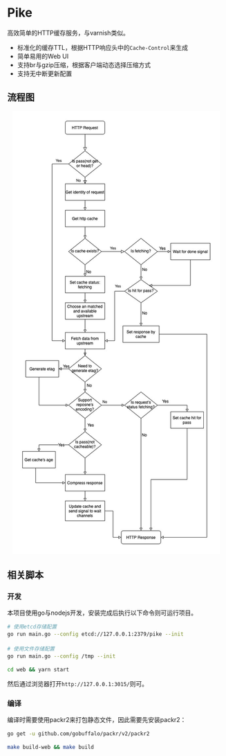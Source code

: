 # Pike

高效简单的HTTP缓存服务，与varnish类似。

- 标准化的缓存TTL，根据HTTP响应头中的`Cache-Control`来生成
- 简单易用的Web UI
- 支持br与gzip压缩，根据客户端动态选择压缩方式
- 支持无中断更新配置

## 流程图

<p align="center">
<img src="./images/flow.jpg"/>
</p>

## 相关脚本

### 开发

本项目使用go与nodejs开发，安装完成后执行以下命令则可运行项目。

```bash
# 使用etcd存储配置
go run main.go --config etcd://127.0.0.1:2379/pike --init

# 使用文件存储配置
go run main.go --config /tmp --init
```

```bash
cd web && yarn start
```

然后通过浏览器打开`http://127.0.0.1:3015/`则可。

### 编译

编译时需要使用packr2来打包静态文件，因此需要先安装packr2：

```bash
go get -u github.com/gobuffalo/packr/v2/packr2 
```

```bash
make build-web && make build 
```